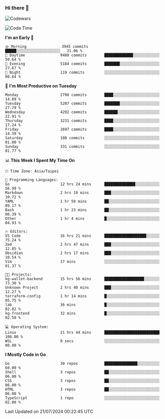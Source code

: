 ### Hi there 👋

![Codewars](https://www.codewars.com/users/omegaatt36/badges/small)

<!--START_SECTION:waka-->
![Code Time](http://img.shields.io/badge/Code%20Time-2%2C628%20hrs%2045%20mins-blue)

**I'm an Early 🐤** 

```text
🌞 Morning                3945 commits        █████░░░░░░░░░░░░░░░░░░░░   21.06 % 
🌆 Daytime                9488 commits        █████████████░░░░░░░░░░░░   50.64 % 
🌃 Evening                5184 commits        ███████░░░░░░░░░░░░░░░░░░   27.67 % 
🌙 Night                  119 commits         ░░░░░░░░░░░░░░░░░░░░░░░░░   00.64 % 
```
📅 **I'm Most Productive on Tuesday** 

```text
Monday                   2790 commits        ████░░░░░░░░░░░░░░░░░░░░░   14.89 % 
Tuesday                  5207 commits        ███████░░░░░░░░░░░░░░░░░░   27.79 % 
Wednesday                4292 commits        ██████░░░░░░░░░░░░░░░░░░░   22.91 % 
Thursday                 3231 commits        ████░░░░░░░░░░░░░░░░░░░░░   17.24 % 
Friday                   2697 commits        ████░░░░░░░░░░░░░░░░░░░░░   14.39 % 
Saturday                 188 commits         ░░░░░░░░░░░░░░░░░░░░░░░░░   01.00 % 
Sunday                   331 commits         ░░░░░░░░░░░░░░░░░░░░░░░░░   01.77 % 
```


📊 **This Week I Spent My Time On** 

```text
🕑︎ Time Zone: Asia/Taipei

💬 Programming Languages: 
Go                       12 hrs 24 mins      ██████████████░░░░░░░░░░░   56.99 % 
Markdown                 2 hrs 19 mins       ███░░░░░░░░░░░░░░░░░░░░░░   10.72 % 
YAML                     1 hr 59 mins        ██░░░░░░░░░░░░░░░░░░░░░░░   09.17 % 
Bash                     1 hr 23 mins        ██░░░░░░░░░░░░░░░░░░░░░░░   06.39 % 
Other                    1 hr 4 mins         █░░░░░░░░░░░░░░░░░░░░░░░░   04.93 % 

🔥 Editors: 
VS Code                  16 hrs 21 mins      ███████████████████░░░░░░   75.24 % 
Zed                      2 hrs 47 mins       ███░░░░░░░░░░░░░░░░░░░░░░   12.85 % 
Obsidian                 2 hrs 17 mins       ███░░░░░░░░░░░░░░░░░░░░░░   10.54 % 
Vim                      17 mins             ░░░░░░░░░░░░░░░░░░░░░░░░░   01.37 % 

🐱‍💻 Projects: 
kg-wallet-backend        15 hrs 56 mins      ██████████████████░░░░░░░   73.30 % 
Unknown Project          2 hrs 40 mins       ███░░░░░░░░░░░░░░░░░░░░░░   12.27 % 
terraform-config         1 hr 14 mins        █░░░░░░░░░░░░░░░░░░░░░░░░   05.75 % 
lab                      36 mins             █░░░░░░░░░░░░░░░░░░░░░░░░   02.82 % 
kg-frontend              32 mins             █░░░░░░░░░░░░░░░░░░░░░░░░   02.50 % 

💻 Operating System: 
Linux                    21 hrs 44 mins      █████████████████████████   100.00 % 
WSL                      0 secs              ░░░░░░░░░░░░░░░░░░░░░░░░░   00.00 % 
```

**I Mostly Code in Go** 

```text
Go                       30 repos            ███████████████░░░░░░░░░░   60.00 % 
Shell                    3 repos             ██░░░░░░░░░░░░░░░░░░░░░░░   06.00 % 
CSS                      3 repos             ██░░░░░░░░░░░░░░░░░░░░░░░   06.00 % 
HTML                     3 repos             ██░░░░░░░░░░░░░░░░░░░░░░░   06.00 % 
TypeScript               1 repo              ░░░░░░░░░░░░░░░░░░░░░░░░░   02.00 % 
```




 Last Updated on 21/07/2024 00:22:45 UTC
<!--END_SECTION:waka-->

<!--
**omegaatt36/omegaatt36** is a ✨ _special_ ✨ repository because its `README.md` (this file) appears on your GitHub profile.

Here are some ideas to get you started:

- 🔭 I’m currently working on ...
- 🌱 I’m currently learning ...
- 👯 I’m looking to collaborate on ...
- 🤔 I’m looking for help with ...
- 💬 Ask me about ...
- 📫 How to reach me: ...
- 😄 Pronouns: ...
- ⚡ Fun fact: ...
-->
